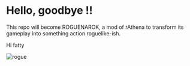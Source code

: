 # Hello, goodbye !!

This repo will become ROGUENAROK, a mod of rAthena to transform its gameplay into something action roguelike-ish.

Hi fatty

![rogue](https://roguenarok.online/img/roguenarok.png)
